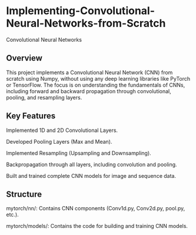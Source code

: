 # Implementing-Convolutional-Neural-Networks-from-Scratch


Convolutional Neural Networks

## Overview

This project implements a Convolutional Neural Network (CNN) from scratch using Numpy, without using any deep learning libraries like PyTorch or TensorFlow. The focus is on understanding the fundamentals of CNNs, including forward and backward propagation through convolutional, pooling, and resampling layers.

## Key Features

Implemented 1D and 2D Convolutional Layers.

Developed Pooling Layers (Max and Mean).

Implemented Resampling (Upsampling and Downsampling).

Backpropagation through all layers, including convolution and pooling.

Built and trained complete CNN models for image and sequence data.


## Structure

mytorch/nn/: Contains CNN components (Conv1d.py, Conv2d.py, pool.py, etc.).

mytorch/models/: Contains the code for building and training CNN models.
